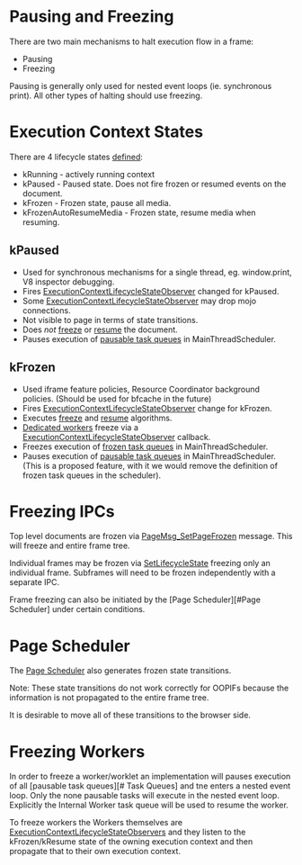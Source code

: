# Pausing and Freezing

There are two main mechanisms to halt execution flow in a frame:

* Pausing
* Freezing

Pausing is generally only used for nested event loops (ie. synchronous print). All other types of halting should use freezing.

# Execution Context States

There are 4 lifecycle states [defined](https://cs.chromium.org/chromium/src/third_party/blink/public/mojom/frame/lifecycle.mojom):

* kRunning - actively running context
* kPaused - Paused state. Does not fire frozen or resumed events on the document.
* kFrozen - Frozen state, pause all media.
* kFrozenAutoResumeMedia - Frozen state, resume media when resuming.

## kPaused
* Used for synchronous mechanisms for a single thread, eg. window.print, V8 inspector debugging.
* Fires [ExecutionContextLifecycleStateObserver][ExecutionContextLifecycleStateObserver] changed for kPaused.
* Some [ExecutionContextLifecycleStateObserver][ExecutionContextLifecycleStateObserver] may drop mojo connections.
* Not visible to page in terms of state transitions.
* Does *not* [freeze](https://wicg.github.io/page-lifecycle/spec.html#freeze-steps) or [resume](https://wicg.github.io/page-lifecycle/spec.html#resume-steps) the document.
* Pauses execution of [pausable task queues][TaskQueues] in MainThreadScheduler.

## kFrozen
* Used iframe feature policies, Resource Coordinator background policies. (Should be used for bfcache in the future)
* Fires [ExecutionContextLifecycleStateObserver][ExecutionContextLifecycleStateObserver] change for kFrozen.
* Executes [freeze](https://wicg.github.io/page-lifecycle/spec.html#freeze-steps) and [resume](https://wicg.github.io/page-lifecycle/spec.html#resume-steps) algorithms.
* [Dedicated workers][DedicatedWorker] freeze via a [ExecutionContextLifecycleStateObserver][ExecutionContextLifecycleStateObserver] callback.
* Freezes execution of [frozen task queues][TaskQueues] in MainThreadScheduler.
* Pauses execution of [pausable task queues][TaskQueues] in MainThreadScheduler. (This is a proposed feature, with it we would remove the definition of frozen
task queues in the scheduler).

# Freezing IPCs

Top level documents are frozen via [PageMsg_SetPageFrozen](https://cs.chromium.org/search/?q=PageMsg_SetPageFrozen&sq=package:chromium&type=cs) message. This
will freeze and entire frame tree.

Individual frames may be frozen via [SetLifecycleState](https://cs.chromium.org/chromium/src/content/common/frame.mojom?g=0) freezing only an individual frame.
Subframes will need to be frozen independently with a separate IPC.

Frame freezing can also be initiated by the [Page Scheduler][#Page Scheduler] under certain conditions.

# Page Scheduler

The [Page Scheduler][PageScheduler] also generates frozen state transitions.

Note: These state transitions do not work correctly for OOPIFs because the information is not propagated to the entire frame tree.

It is desirable to move all of these transitions to the browser side.


# Freezing Workers

In order to freeze a worker/worklet an implementation will pauses execution of all [pausable task queues][# Task Queues] and tne enters a
nested event loop. Only the none pausable tasks will execute in the nested event loop. Explicitly the Internal Worker task queue will
be used to resume the worker.

To freeze workers the Workers themselves are [ExecutionContextLifecycleStateObservers][ExecutionContextLifecycleStateObserver] and they listen to
the kFrozen/kResume state of the owning execution context and then propagate that to their own execution context.


[ExecutionContextLifecycleStateObserver]: https://cs.chromium.org/chromium/src/third_party/blink/renderer/core/execution_context/execution_context_lifecycle_state_observer.h
[DedicatedWorker]: https://cs.chromium.org/chromium/src/third_party/blink/renderer/core/workers/dedicated_worker.h
[PageScheduler]: https://cs.chromium.org/chromium/src/third_party/blink/renderer/platform/scheduler/main_thread/page_scheduler_impl.h
[TaskQueues]: https://chromium.googlesource.com/chromium/src/+/HEAD/third_party/blink/public/platform/TaskTypes.md
